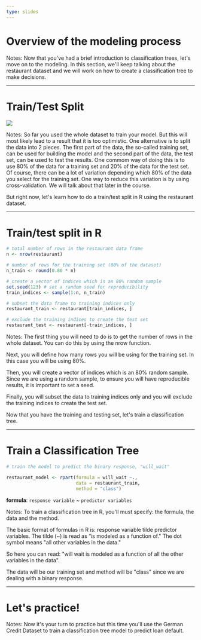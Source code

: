 ```yaml
---
type: slides
---
```


# Overview of the modeling process

Notes: Now that you've had a brief introduction to classification trees, let's move on to the modeling. In this section, we'll keep talking about the restaurant dataset and we will work on how to create a classification tree to make decisions.

---

# Train/Test Split

![](https://github.com/open-data-courses/tree-based-models-in-r/blob/master/images/train_test_split.png?raw=TRUE)

Notes: So far you used the whole dataset to train your model. But this will most likely lead to a result that it is too optimistic. 
One alternative is to split the data into 2 pieces. The first part of the data, the so-called training set, can be used for building the model and the second part of the data, the test set, can be used to test the results. 
One commom way of doing this is to use 80% of the data for a training set and 20% of the data for the test set. 
Of course, there can be a lot of variation depending which 80% of the data you select for the training set. One way to reduce this variation is by using cross-validation. We will talk about that later in the course.

But right now, let's learn how to do a train/test split in R using the restaurant dataset.

---

# Train/test split in R


```r
# total number of rows in the restaurant data frame
n <- nrow(restaurant)
```
```r
# number of rows for the training set (80% of the dataset)
n_train <- round(0.80 * n) 
```
```r
# create a vector of indices which is an 80% random sample
set.seed(123) # set a random seed for reproducibility
train_indices <- sample(1:n, n_train)
```

```r
# subset the data frame to training indices only
restaurant_train <- restaurant[train_indices, ]  

# exclude the training indices to create the test set
restaurant_test <- restaurant[-train_indices, ]  
```
Notes: The first thing you will need to do is to get the number of rows in the whole dataset. You can do this by using the nrow function.

Next, you will define how many rows you will be using for the training set. In this case you will be using 80%.

Then, you will create a vector of indices which is an 80% random sample. Since we are using a random sample, to ensure you will have reproducible results, it is important to set a seed. 

Finally, you will subset the data to training indices only and you will exclude the training indices to create the test set.

Now that you have the training and testing set, let's train a classification tree.

---

# Train a Classification Tree

```r
# train the model to predict the binary response, "will_wait"

restaurant_model <- rpart(formula = will_wait ~.,  
                          data = restaurant_train, 
                          method = "class")
```

**formula**: `response variable` ~ `predictor variables`

Notes: To train a classification tree in R, you'll must specify: the formula, the data and the method. 

The basic format of formulas in R is: response variable tilde predictor variables. The tilde (~) is read as “is modeled as a function of." The dot symbol means "all other variables in the data." 

So here you can read: "will wait is modeled as a function of all the other variables in the data". 

The data will be our training set and method will be "class" since we are dealing with a binary response.

---

# Let's practice!

Notes: Now it's your turn to practice but this time you'll use the German Credit Dataset to train a classification tree model to predict loan default.


